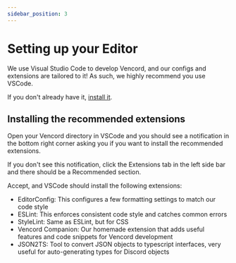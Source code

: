 ```yaml
---
sidebar_position: 3
---
```


# Setting up your Editor

We use Visual Studio Code to develop Vencord, and our configs and extensions are tailored to it!
As such, we highly recommend you use VSCode.

If you don't already have it, [install it](https://code.visualstudio.com/download).

## Installing the recommended extensions

Open your Vencord directory in VSCode and you should see a notification in the bottom right corner asking you if you want to install the recommended extensions.

If you don't see this notification, click the Extensions tab in the left side bar and there should be a Recommended section.

Accept, and VSCode should install the following extensions:
- EditorConfig: This configures a few formatting settings to match our code style
- ESLint: This enforces consistent code style and catches common errors
- StyleLint: Same as ESLint, but for CSS
- Vencord Companion: Our homemade extension that adds useful features and code snippets for Vencord development
- JSON2TS: Tool to convert JSON objects to typescript interfaces, very useful for auto-generating types for Discord objects

